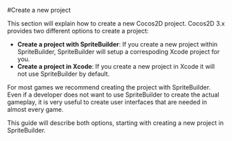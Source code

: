 #Create a new project

This section will explain how to create a new Cocos2D project. Cocos2D 3.x provides two different options to create a project:

- **Create a project with SpriteBuilder**: If you create a new project within SpriteBuilder, SpriteBuilder will setup a correspoding Xcode project for you. 
- **Create a project in Xcode**: If you create a new project in Xcode it will not use SpriteBuilder by default.

For most games we recommend creating the project with SpriteBuilder. Even if a developer does not want to use SpriteBuilder to create the actual gameplay, it is very useful to create user interfaces that are needed in almost every game.

This guide will describe both options, starting with creating a new project in SpriteBuilder.